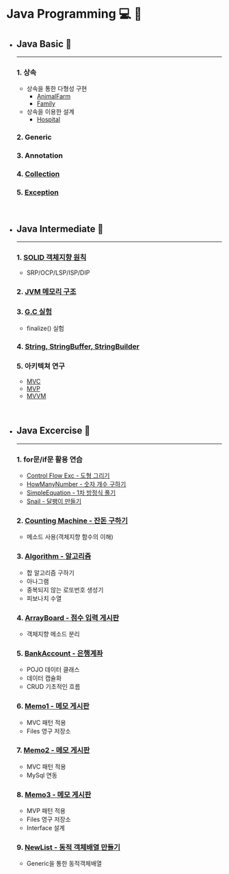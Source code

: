 # Java Programming :computer: :memo:


- ## __Java Basic__ :open_file_folder:
  - ---
  ### 1. 상속
  - 상속을 통한 다형성 구현
    - [AnimalFarm](https://github.com/qskeksq/AnimalFarm)
    - [Family](https://github.com/qskeksq/Family)
  - 상속을 이용한 설계
    - [Hospital](https://github.com/qskeksq/Hospital)

  ### 2. Generic

  ### 3. Annotation

  ### 4. [Collection](https://github.com/qskeksq/Collection)

  ### 5. [Exception](https://github.com/qskeksq/Exception)

</br>

- ## __Java Intermediate__ :open_file_folder:
  - ---
  ### 1. [SOLID 객체지향 원칙](https://github.com/qskeksq/SOLID)
  - SRP/OCP/LSP/ISP/DIP

  ### 2. [JVM 메모리 구조](https://github.com/qskeksq/JVM_MemoryStructure)
  ### 3. [G.C 실험](https://github.com/qskeksq/GarbageCollector)
  - finalize() 실험

  ### 4. [String, StringBuffer, StringBuilder](https://github.com/qskeksq/String)
  ### 5. 아키텍쳐 연구
  - [MVC]()
  - [MVP]()
  - [MVVM]()

</br>

- ## __Java Excercise__ :open_file_folder:
  - ---
  ### 1. for문/if문 활용 연습
  - [Control Flow Exc - 도형 그리기](https://github.com/qskeksq/Java_ControlFlow)
  - [HowManyNumber - 숫자 개수 구하기](https://github.com/qskeksq/HowManyNumber)
  - [SimpleEquation - 1차 방정식 풀기](https://github.com/qskeksq/SimpleEquation)
  - [Snail - 달팽이 만들기]()

  ### 2. [Counting Machine - 잔돈 구하기](https://github.com/qskeksq/CountingMachine_for_method)
  - 메소드 사용(객체지향 함수의 이해)

  ### 3. [Algorithm - 알고리즘](https://github.com/qskeksq/Algorithm)
  - 합 알고리즘 구하기
  - 아나그램
  - 중복되지 않는 로또번호 생성기
  - 피보나치 수열

  ### 4. [ArrayBoard - 점수 입력 게시판](https://github.com/qskeksq/ArrayBoard)
  - 객체지향 메소드 분리

  ### 5. [BankAccount - 은행계좌](https://github.com/qskeksq/BankAccount)
  - POJO 데이터 클래스
  - 데이터 캡슐화
  - CRUD 기초적인 흐름

  ### 6. [Memo1 - 메모 게시판](https://github.com/qskeksq/Board_MVC_Files)
  - MVC 패턴 적용
  - Files 영구 저장소

  ### 7. [Memo2 - 메모 게시판](https://github.com/qskeksq/Board_MVC_MySql/tree/master)
  - MVC 패턴 적용
  - MySql 연동

  ### 8. [Memo3 - 메모 게시판](https://github.com/qskeksq/Board)
  - MVP 패턴 적용
  - Files 영구 저장소
  - Interface 설계

  ### 9. [NewList - 동적 객체배열 만들기]()
  - Generic을 통한 동적객체배열
